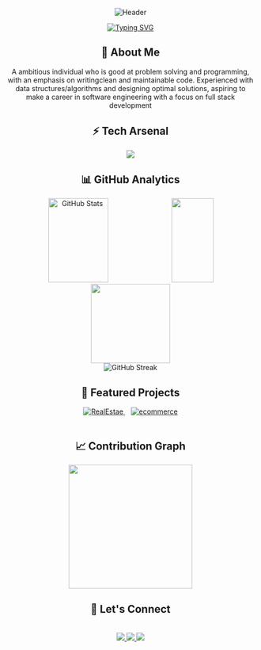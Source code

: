 <div align="center">
  
  ![Header](https://capsule-render.vercel.app/api?type=rect&color=0:FF00FF,100:00FFFF&height=140&section=header&text=Hi,%20I'm%20Manish%20Kumar&fontSize=55&animation=twinkling&fontColor=FFFFFF&fontAlignY=30&desc=Fullstack%20Developer%20%20%20&descAlignY=75&descAlign=50&descSize=25)

</div>

<p align="center">
  <a href="https://git.io/typing-svg">
    <img src="https://readme-typing-svg.demolab.com?font=Fira+Code&weight=600&size=22&duration=4000&pause=1000&color=FF00FF&center=true&vCenter=true&random=false&width=435&lines=Problem+Solver;Code+Architect;Innovation+Driver" alt="Typing SVG" />
  </a>
</p>

<h2 align="center">🚀 About Me</h2>
<div align="center">
  <p>
   A ambitious individual who is good at problem solving and programming, with an emphasis on writingclean and maintainable code. Experienced with data structures/algorithms and designing optimal
solutions, aspiring to make a career in software engineering with a focus on full stack development
  </p>
</div>

<h2 align="center">⚡ Tech Arsenal</h2>

<p align="center">
  <img src="https://skillicons.dev/icons?i=html,css,js,ts,react,redux,nodejs,mongodb,express,tailwind,git,postman&perline=6&size=35" />
</p>

<h2 align="center">📊 GitHub Analytics</h2>
<div align="center">
  <img width="49%" height="170px" src="https://github-readme-stats.vercel.app/api?username=manishkmr91234&show_icons=true&count_private=true&hide_border=true&title_color=6FA4FC&icon_color=6FA4FC&text_color=c9d1d9&bg_color=0d1117" alt="GitHub Stats" /> 
  <img width="41%" height="170px" src="https://github-readme-stats.vercel.app/api/top-langs/?username=manishkmr91234&layout=compact&hide_border=true&title_color=6FA4FC&text_color=c9d1d9&bg_color=0d1117" />
</div>

<div align="center">
  <img height="160px" src="https://github-readme-streak-stats.herokuapp.com/?user=manishkmr91234
&theme=tokyonight&hide_border=true" />

</div>
<div align="center">

  

  <img src="https://streak-stats.demolab.com?user=manishkmr91234&theme=radical" alt="GitHub Streak" />

</div>

<h2 align="center">🎯 Featured Projects</h2>

<div align="center">
  <a href="https://github.com/manishkmr91234/RealEstate-Project">
    <img src="https://img.shields.io/badge/🍽️%20RealEstate-A%20real%20estate%20website%20with%20Buying%20 And Selling Property-FF00FF?style=for-the-badge&labelColor=0D1117&logoColor=white" alt="RealEstae" />
  </a>
  &nbsp;&nbsp;
  <a href="https://github.com/manishkmr91234/ecommerce">
    <img src="https://img.shields.io/badge/🧘%20Ecommerce-ecommerce%20%20shopping%20website%20-00FFFF?style=for-the-badge&labelColor=0D1117&logoColor=white" alt="ecommerce" />
  </a>
</div>

<br>


<h2 align="center">📈 Contribution Graph</h2>
<div align="center">
  <img height="250px" src="https://github-readme-activity-graph.vercel.app/graph?username=manishkmr91234&theme=react-dark&hide_border=true&area=true" />
</div>

<h2 align="center">🤝 Let's Connect</h2>
<br>
<div align="center">
  <a href="https://manishkmrportfolio.netlify.app/">
    <img src="https://img.shields.io/badge/Portfolio-FF5722?style=for-the-badge&logo=google-chrome&logoColor=white" />
  </a>
    <a href="https://www.linkedin.com/in/manish-kumar-b0654b1b7">
    <img src="https://img.shields.io/badge/LinkedIn-0077B5?style=for-the-badge&logo=linkedin&logoColor=white" />
  </a>
  <a href="mailto:manishkmr91234@gmail.com">
    <img src="https://img.shields.io/badge/Gmail-D14836?style=for-the-badge&logo=gmail&logoColor=white" />
  </a>
</div>

<br>

<div align="center">

<br>
  


</div>

